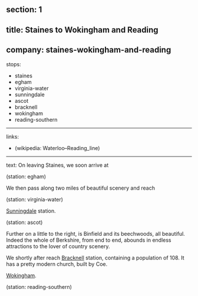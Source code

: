 ﻿section: 1
----
title: Staines to Wokingham and Reading
----
company: staines-wokingham-and-reading
----
stops:
- staines
- egham
- virginia-water
- sunningdale
- ascot
- bracknell
- wokingham
- reading-southern
----
links:
- (wikipedia: Waterloo–Reading_line)
----
text: On leaving Staines, we soon arrive at

(station: egham)

We then pass along two miles of beautiful scenery and reach

(station: virginia-water)

[Sunningdale](/stations/sunningdale) station.

(station: ascot)

Further on a little to the right, is Binfield and its beechwoods, all beautiful. Indeed the whole of Berkshire, from end to end, abounds in endless attractions to the lover of country scenery.

We shortly after reach [Bracknell](/stations/bracknell) station, containing a population of 108. It has a pretty modern church, built by Coe.

[Wokingham](/stations/wokingham).

(station: reading-southern)
